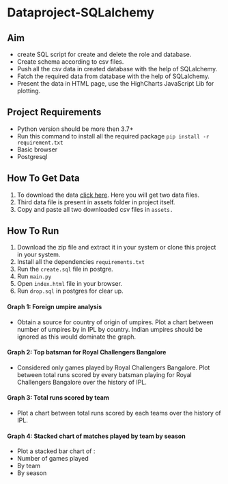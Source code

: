 # Dataproject-SQLalchemy

## Aim
- create SQL script for create and delete the role and database. 
- Create schema according to csv files.
- Push all the csv data in created database with the help of SQLalchemy.
- Fatch the required data from database with the help of SQLalchemy.
- Present the data in HTML page, use the HighCharts JavaScript Lib for plotting.

## Project Requirements
- Python version should be more then 3.7+
- Run this command to install all the required package `pip install -r requirement.txt`
- Basic browser
- Postgresql

## How To Get Data
1. To download the data [click here](https://www.kaggle.com/manasgarg/ipl/version/5). Here you will get two data files.
2. Third data file is present in assets folder in project itself.
3. Copy and paste all two downloaded csv files in `assets.`

## How To Run
1. Download the zip file and extract it in your system or clone this project in your system.
2. Install all the dependencies `requirements.txt`
3. Run the `create.sql` file in postgre.
4. Run `main.py`
5. Open `index.html` file in your browser.
6. Run `drop.sql` in postgres for clear up.

#### Graph 1: Foreign umpire analysis
- Obtain a source for country of origin of umpires. Plot a chart between number of umpires by in IPL by country. Indian umpires should be ignored as this would dominate the graph.

#### Graph 2: Top batsman for Royal Challengers Bangalore
- Considered only games played by Royal Challengers Bangalore. Plot between total runs scored by every batsman playing for Royal Challengers Bangalore over the history of IPL.

#### Graph 3: Total runs scored by team
- Plot a chart between total runs scored by each teams over the history of IPL.

#### Graph 4: Stacked chart of matches played by team by season
- Plot a stacked bar chart of :
- Number of games played
- By team
- By season
